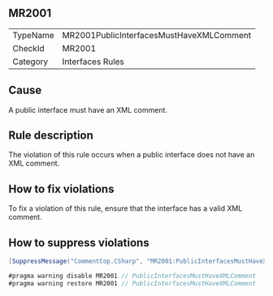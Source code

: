## MR2001

<table>
<tr>
  <td>TypeName</td>
  <td>MR2001PublicInterfacesMustHaveXMLComment</td>
</tr>
<tr>
  <td>CheckId</td>
  <td>MR2001</td>
</tr>
<tr>
  <td>Category</td>
  <td>Interfaces Rules</td>
</tr>
</table>

## Cause

A public interface must have an XML comment.

## Rule description

The violation of this rule occurs when a public interface does not have an XML comment.

## How to fix violations

To fix a violation of this rule, ensure that the interface has a valid XML comment.

## How to suppress violations

```csharp
[SuppressMessage("CommentCop.CSharp", "MR2001:PublicInterfacesMustHaveXMLComment", Justification = "Reviewed.")]
```

```csharp
#pragma warning disable MR2001 // PublicInterfacesMustHaveXMLComment
#pragma warning restore MR2001 // PublicInterfacesMustHaveXMLComment
```